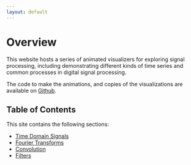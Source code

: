 ```yaml
---
layout: default
---
```


# Overview

This website hosts a series of animated visualizers for exploring signal processing,
including demonstrating different kinds of time series and common processes in digital signal processing.

The code to make the animations, and copies of the visualizations are available on
[Github](https://github.com/TimeSeriesZoo/).

## Table of Contents

This site contains the following sections:

- [Time Domain Signals](/signals.html)
- [Fourier Transforms](/fourier.html)
- [Convolution](/convolution.html)
- [Filters](/filters.html)
